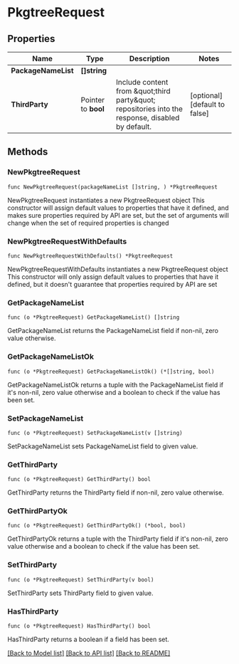 # PkgtreeRequest

## Properties

Name | Type | Description | Notes
------------ | ------------- | ------------- | -------------
**PackageNameList** | **[]string** |  | 
**ThirdParty** | Pointer to **bool** | Include content from \&quot;third party\&quot; repositories into the response, disabled by default. | [optional] [default to false]

## Methods

### NewPkgtreeRequest

`func NewPkgtreeRequest(packageNameList []string, ) *PkgtreeRequest`

NewPkgtreeRequest instantiates a new PkgtreeRequest object
This constructor will assign default values to properties that have it defined,
and makes sure properties required by API are set, but the set of arguments
will change when the set of required properties is changed

### NewPkgtreeRequestWithDefaults

`func NewPkgtreeRequestWithDefaults() *PkgtreeRequest`

NewPkgtreeRequestWithDefaults instantiates a new PkgtreeRequest object
This constructor will only assign default values to properties that have it defined,
but it doesn't guarantee that properties required by API are set

### GetPackageNameList

`func (o *PkgtreeRequest) GetPackageNameList() []string`

GetPackageNameList returns the PackageNameList field if non-nil, zero value otherwise.

### GetPackageNameListOk

`func (o *PkgtreeRequest) GetPackageNameListOk() (*[]string, bool)`

GetPackageNameListOk returns a tuple with the PackageNameList field if it's non-nil, zero value otherwise
and a boolean to check if the value has been set.

### SetPackageNameList

`func (o *PkgtreeRequest) SetPackageNameList(v []string)`

SetPackageNameList sets PackageNameList field to given value.


### GetThirdParty

`func (o *PkgtreeRequest) GetThirdParty() bool`

GetThirdParty returns the ThirdParty field if non-nil, zero value otherwise.

### GetThirdPartyOk

`func (o *PkgtreeRequest) GetThirdPartyOk() (*bool, bool)`

GetThirdPartyOk returns a tuple with the ThirdParty field if it's non-nil, zero value otherwise
and a boolean to check if the value has been set.

### SetThirdParty

`func (o *PkgtreeRequest) SetThirdParty(v bool)`

SetThirdParty sets ThirdParty field to given value.

### HasThirdParty

`func (o *PkgtreeRequest) HasThirdParty() bool`

HasThirdParty returns a boolean if a field has been set.


[[Back to Model list]](../README.md#documentation-for-models) [[Back to API list]](../README.md#documentation-for-api-endpoints) [[Back to README]](../README.md)


